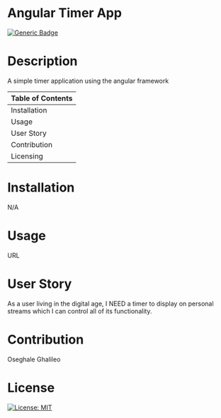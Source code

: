 
 
  # Angular Timer App
 
  [![Generic Badge](https://img.shields.io/badge/User-%20O%20s%20e%20-blueviolet.svg)](https://github.com/Ghalileo)
  
  # Description 

  A simple timer application using the angular framework

  Table of Contents |
  ----------------- |
  Installation |
  Usage |
  User Story |
  Contribution |
  Licensing |
  

  # Installation 
  N/A

  # Usage 
  URL

  # User Story
  As a user living in the digital age, I NEED a timer to display on personal streams which I can control all of its functionality.

  # Contribution 
  Oseghale Ghalileo

  # License 
  [![License: MIT](https://img.shields.io/badge/License-MIT-green.svg)](https://opensource.org/licenses/MIT)
 
  